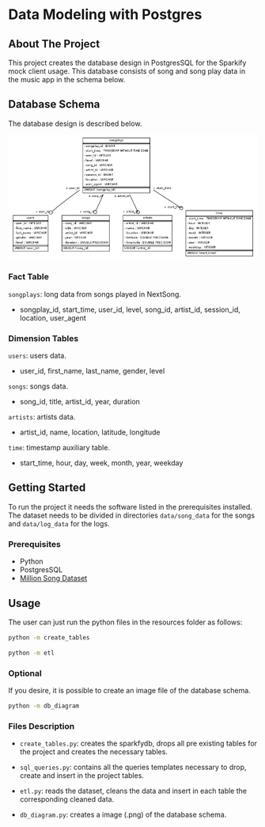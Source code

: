 # Data Modeling with Postgres

## About The Project

This project creates the database design in PostgresSQL for the Sparkify mock client usage. This database consists of song and song play data in the music app in the schema below. 

## Database Schema

The database design is described below.

!["sparkifydb_erd"](sparkifydb_erd.png)

### Fact Table
`songplays`: long data from songs played in NextSong.
 - songplay_id, start_time, user_id, level, song_id, artist_id, session_id, location, user_agent

### Dimension Tables
`users`: users data.
- user_id, first_name, last_name, gender, level

`songs`: songs data.
- song_id, title, artist_id, year, duration

`artists`: artists data.
- artist_id, name, location, latitude, longitude

`time`: timestamp auxiliary table. 
- start_time, hour, day, week, month, year, weekday

## Getting Started

To run the project it needs the software listed in the prerequisites installed. The dataset needs to be divided in directories `data/song_data` for the songs and `data/log_data` for the logs.

### Prerequisites

* Python
* PostgresSQL
* [Million Song Dataset](http://millionsongdataset.com/)

## Usage

 The user can just run the python files in the resources folder as follows:

  ```sh
  python -m create_tables
  ```
  ```sh
  python -m etl
  ```
### Optional

 If you desire, it is possible to create an image file of the database schema.

  ```sh
  python -m db_diagram
  ```

### Files Description

- `create_tables.py`: creates the sparkfydb, drops all pre existing tables for the project and creates the necessary tables.

- `sql_queries.py`: contains all the queries templates necessary to drop, create and insert in the project tables.

- `etl.py`: reads the dataset, cleans the data and insert in each table the corresponding cleaned data.

- `db_diagram.py`: creates a image (.png) of the database schema.